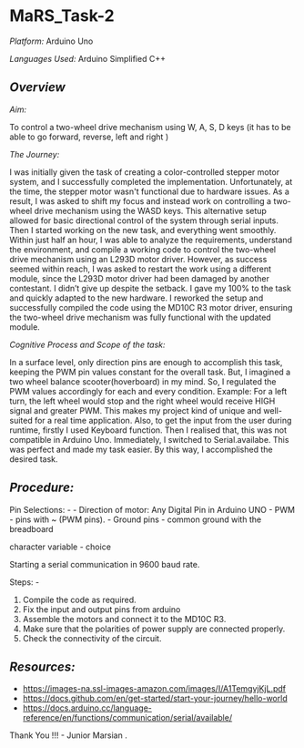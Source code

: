 # MaRS_Task-2
*Platform:* Arduino Uno

*Languages Used:* Arduino Simplified C++ 

## *Overview*
*Aim:* 

To control a two-wheel drive mechanism using W, A, S, D keys (it has to be able to go forward, reverse, left and right ) 

*The Journey:* 
    
I was initially given the task of creating a color-controlled stepper motor system, and I successfully completed the implementation. Unfortunately, at the time, the stepper motor wasn't functional due to hardware issues. As a result, I was asked to shift my focus and instead work on controlling a two-wheel drive mechanism using the WASD keys. This alternative setup allowed for basic directional control of the system through serial inputs.
    Then I started working on the new task, and everything went smoothly. Within just half an hour, I was able to analyze the requirements, understand the environment, and compile a working code to control the two-wheel drive mechanism using an L293D motor driver. However, as success seemed within reach, I was asked to restart the work using a different module, since the L293D motor driver had been damaged by another contestant.
    I didn’t give up despite the setback. I gave my 100% to the task and quickly adapted to the new hardware. I reworked the setup and successfully compiled the code using the MD10C R3 motor driver, ensuring the two-wheel drive mechanism was fully functional with the updated module.

*Cognitive Process and Scope of the task:*  
    
In a surface level, only direction pins are enough to accomplish this task, keeping the PWM pin values constant for the overall task. But, I imagined a two wheel balance scooter(hoverboard) in my mind. So, I regulated the PWM values accordingly for each and every condition. Example: For a left turn, the left wheel would stop and the right wheel would receive HIGH signal and greater PWM.
    This makes my project kind of unique and well-suited for a real time application.
    Also, to get the input from the user during runtime, firstly I used Keyboard function. Then I realised that, this was not compatible in Arduino Uno. Immediately, I switched to Serial.availabe. This was perfect and made my task easier.
    By this way, I accomplished the desired task.
  
## *Procedure:*

Pin Selections: -
    - Direction of motor: Any Digital Pin in Arduino UNO
    - PWM - pins with ~ (PWM pins).
    - Ground pins - common ground with the breadboard

character variable - choice

Starting a serial communication in 9600 baud rate.

Steps: -

1. Compile the code as required.
2. Fix the input and output pins from arduino
3. Assemble the motors and connect it to the MD10C R3.
4. Make sure that the polarities of power supply are connected properly.
5. Check the connectivity of the circuit.


## *Resources:*

- https://images-na.ssl-images-amazon.com/images/I/A1TemgvjKjL.pdf
- https://docs.github.com/en/get-started/start-your-journey/hello-world
- https://docs.arduino.cc/language-reference/en/functions/communication/serial/available/

Thank You !!!
    - Junior Marsian 
.
